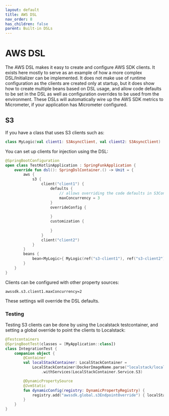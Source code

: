 ```yaml
---
layout: default
title: AWS DSL
nav_order: 8
has_children: false
parent: Built-in DSLs
---
```


# AWS DSL
The AWS DSL makes it easy to create and configure AWS SDK clients. It exists here mostly to serve as an example of how a more complex DSL/Initializer can be implemented. It does not make use of runtime configuration as the clients are created only at startup, but it does show how to create multiple beans based on DSL usage, and allow code defaults to be set in the DSL as well as configuration overrides to be used from the environment.
These DSLs will automatically wire up the AWS SDK metrics to Micrometer, if your application has Micrometer configured.

## S3

If you have a class that uses S3 clients such as:
```kotlin
class MyLogic(val client1: S3AsyncClient, val client2: S3AsyncClient)
```

You can set up clients for injection using the DSL:
```kotlin
@SpringBootConfiguration
open class TestKotlinApplication : SpringFunkApplication {
    override fun dsl(): SpringDslContainer.() -> Unit = {
        aws {
            s3 {
                client("client1") {
                    defaults {
                        // allows overriding the code defaults in S3ConfigurationProperties
                        maxConcurrency = 3
                    }
                    overrideConfig {
                        
                    }
                    customization {
                        
                    }
                }
                client("client2")
            }
        }
        beans {
            bean<MyLogic>{ MyLogic(ref("s3-client1"), ref("s3-client2")) }
        }
    }
}
```

Clients can be configured with other property sources:
```properties
awssdk.s3.client1.maxConcurrency=2
```
These settings will override the DSL defaults.

### Testing
Testing S3 clients can be done by using the Localstack testcontainer, and setting a global override to point the clients to Localstack:
```kotlin
@Testcontainers
@SpringBootTest(classes = [MyApplication::class])
class IntegrationTest {
    companion object {
        @Container
        val localStackContainer: LocalStackContainer =
            LocalStackContainer(DockerImageName.parse("localstack/localstack:latest"))
                .withServices(LocalStackContainer.Service.S3)

        @DynamicPropertySource
        @JvmStatic
        fun dynamicConfig(registry: DynamicPropertyRegistry) {
            registry.add("awssdk.global.s3EndpointOverride") { localStackContainer.getEndpointOverride(LocalStackContainer.Service.S3).toString() }
        }
    }
}
```